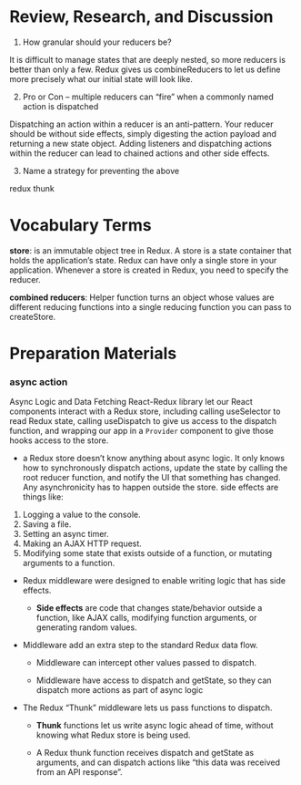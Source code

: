 # Review, Research, and Discussion

1. How granular should your reducers be?

It is difficult to manage states that are deeply nested, so more reducers is better than only a few. Redux gives us combineReducers to let us define more precisely what our initial state will look like.

2. Pro or Con – multiple reducers can “fire” when a commonly named action is dispatched

Dispatching an action within a reducer is an anti-pattern. Your reducer should be without side effects, simply digesting the action payload and returning a new state object. Adding listeners and dispatching actions within the reducer can lead to chained actions and other side effects.

3. Name a strategy for preventing the above

redux thunk

# Vocabulary Terms

**store**: is an immutable object tree in Redux. A store is a state container that holds the application’s state. Redux can have only a single store in your application. Whenever a store is created in Redux, you need to specify the reducer.

**combined reducers**: Helper function turns an object whose values are different reducing functions into a single reducing function you can pass to createStore.

# Preparation Materials

### async action

Async Logic and Data Fetching React-Redux library let our React components interact with a Redux store, including calling useSelector to read Redux state, calling useDispatch to give us access to the dispatch function, and wrapping our app in a `Provider` component to give those hooks access to the store.

* a Redux store doesn’t know anything about async logic. It only knows how to synchronously dispatch actions, update the state by calling the root reducer function, and notify the UI that something has changed. Any asynchronicity has to happen outside the store.
side effects are things like:

1. Logging a value to the console.
2. Saving a file.
3. Setting an async timer.
4. Making an AJAX HTTP request.
3. Modifying some state that exists outside of a function, or mutating arguments to a function.

* Redux middleware were designed to enable writing logic that has side effects.

    * **Side effects** are code that changes state/behavior outside a function, like AJAX calls, modifying function arguments, or generating random values. 

* Middleware add an extra step to the standard Redux data flow.

    * Middleware can intercept other values passed to dispatch.

    * Middleware have access to dispatch and getState, so they can dispatch more actions as part of async logic
* The Redux “Thunk” middleware lets us pass functions to dispatch.

    * **Thunk** functions let us write async logic ahead of time, without knowing what Redux store is being used.

    * A Redux thunk function receives dispatch and getState as arguments, and can dispatch actions like “this data was received from an API response”.

